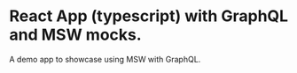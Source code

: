 # React App (typescript) with GraphQL and MSW mocks.

A demo app to showcase using MSW with GraphQL.
